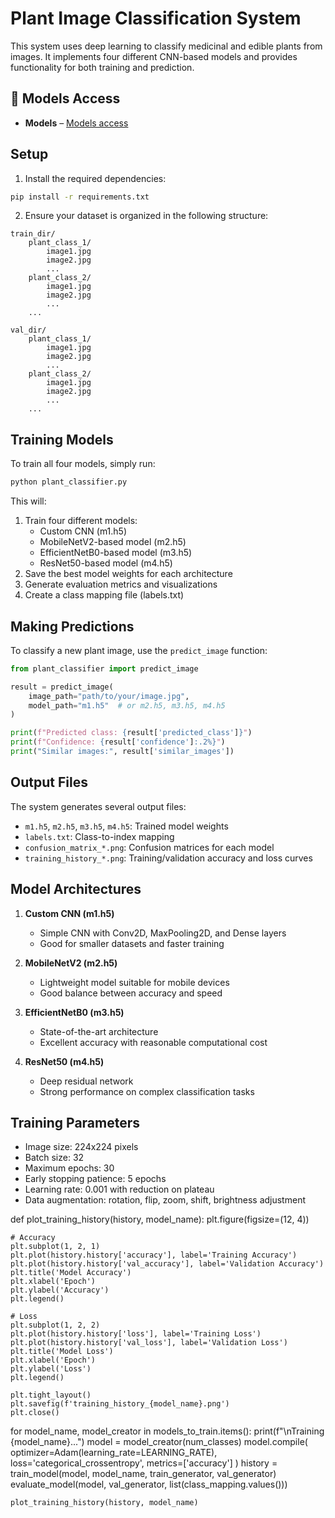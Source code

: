 # Plant Image Classification System

This system uses deep learning to classify medicinal and edible plants from images. It implements four different CNN-based models and provides functionality for both training and prediction.
## 🔗 Models Access 
- **Models** –  [Models access](https://drive.google.com/drive/folders/1uzVCHggLzrMb4uQEmgqwoUmxdl0TdfaT?usp=sharing)
## Setup

1. Install the required dependencies:
```bash
pip install -r requirements.txt
```

2. Ensure your dataset is organized in the following structure:
```
train_dir/
    plant_class_1/
        image1.jpg
        image2.jpg
        ...
    plant_class_2/
        image1.jpg
        image2.jpg
        ...
    ...

val_dir/
    plant_class_1/
        image1.jpg
        image2.jpg
        ...
    plant_class_2/
        image1.jpg
        image2.jpg
        ...
    ...
```

## Training Models

To train all four models, simply run:
```bash
python plant_classifier.py
```

This will:
1. Train four different models:
   - Custom CNN (m1.h5)
   - MobileNetV2-based model (m2.h5)
   - EfficientNetB0-based model (m3.h5)
   - ResNet50-based model (m4.h5)
2. Save the best model weights for each architecture
3. Generate evaluation metrics and visualizations
4. Create a class mapping file (labels.txt)

## Making Predictions

To classify a new plant image, use the `predict_image` function:

```python
from plant_classifier import predict_image

result = predict_image(
    image_path="path/to/your/image.jpg",
    model_path="m1.h5"  # or m2.h5, m3.h5, m4.h5
)

print(f"Predicted class: {result['predicted_class']}")
print(f"Confidence: {result['confidence']:.2%}")
print("Similar images:", result['similar_images'])
```

## Output Files

The system generates several output files:
- `m1.h5`, `m2.h5`, `m3.h5`, `m4.h5`: Trained model weights
- `labels.txt`: Class-to-index mapping
- `confusion_matrix_*.png`: Confusion matrices for each model
- `training_history_*.png`: Training/validation accuracy and loss curves

## Model Architectures

1. **Custom CNN (m1.h5)**
   - Simple CNN with Conv2D, MaxPooling2D, and Dense layers
   - Good for smaller datasets and faster training

2. **MobileNetV2 (m2.h5)**
   - Lightweight model suitable for mobile devices
   - Good balance between accuracy and speed

3. **EfficientNetB0 (m3.h5)**
   - State-of-the-art architecture
   - Excellent accuracy with reasonable computational cost

4. **ResNet50 (m4.h5)**
   - Deep residual network
   - Strong performance on complex classification tasks

## Training Parameters

- Image size: 224x224 pixels
- Batch size: 32
- Maximum epochs: 30
- Early stopping patience: 5 epochs
- Learning rate: 0.001 with reduction on plateau
- Data augmentation: rotation, flip, zoom, shift, brightness adjustment 

def plot_training_history(history, model_name):
    plt.figure(figsize=(12, 4))

    # Accuracy
    plt.subplot(1, 2, 1)
    plt.plot(history.history['accuracy'], label='Training Accuracy')
    plt.plot(history.history['val_accuracy'], label='Validation Accuracy')
    plt.title('Model Accuracy')
    plt.xlabel('Epoch')
    plt.ylabel('Accuracy')
    plt.legend()

    # Loss
    plt.subplot(1, 2, 2)
    plt.plot(history.history['loss'], label='Training Loss')
    plt.plot(history.history['val_loss'], label='Validation Loss')
    plt.title('Model Loss')
    plt.xlabel('Epoch')
    plt.ylabel('Loss')
    plt.legend()

    plt.tight_layout()
    plt.savefig(f'training_history_{model_name}.png')
    plt.close() 

for model_name, model_creator in models_to_train.items():
    print(f"\nTraining {model_name}...")
    model = model_creator(num_classes)
    model.compile(
        optimizer=Adam(learning_rate=LEARNING_RATE),
        loss='categorical_crossentropy',
        metrics=['accuracy']
    )
    history = train_model(model, model_name, train_generator, val_generator)
    evaluate_model(model, val_generator, list(class_mapping.values()))

    plot_training_history(history, model_name) 
